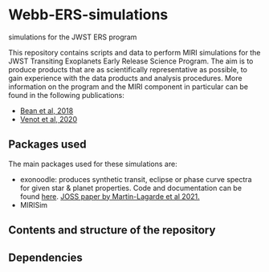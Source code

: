 # Webb-ERS-simulations
simulations for the JWST ERS program

This repository contains scripts and data to perform MIRI simulations for the JWST Transiting Exoplanets Early Release Science Program. The aim is to produce products that are as scientifically representative as possible, to gain experience with the data products and analysis procedures. More information on the program and the MIRI component in particular can be found in the following publications:

* [Bean et al, 2018](https://ui.adsabs.harvard.edu/abs/2018PASP..130k4402B/abstract)
* [Venot et al, 2020](https://ui.adsabs.harvard.edu/abs/2020ApJ...890..176V/abstract)

## Packages used

The main packages used for these simulations are:

* exonoodle: produces synthetic transit, eclipse or phase curve spectra for given star & planet properties. Code and documentation can be found [here](https://gitlab.com/mmartin-lagarde/exonoodle-exoplanets). [JOSS paper by Martin-Lagarde et al 2021.](https://joss.theoj.org/papers/10.21105/joss.02287)
* MIRISim

## Contents and structure of the repository


## Dependencies


